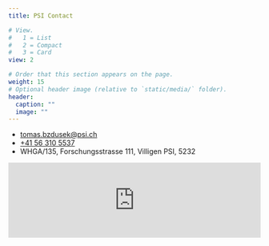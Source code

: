 ```yaml
---
title: PSI Contact

# View.
#   1 = List
#   2 = Compact
#   3 = Card
view: 2

# Order that this section appears on the page.
weight: 15
# Optional header image (relative to `static/media/` folder).
header:
  caption: ""
  image: ""
---
```

  
<ul class=fa-ul line-height: 45px>
  <li margin: 200px 0;><i class="fa-li fas fa-envelope fa-2x" aria-hidden=true></i>
    <span id=person-email><a href=mailto:tomas.bzdusek@psi.ch>tomas.bzdusek@psi.ch</a></span></li>
  <li margin: 10px 0;><i class="fa-li fas fa-phone fa-2x" aria-hidden=true></i>
    <span id=person-telephone><a href=tel:+41%2056%20310%205537>+41 56 310 5537</a></span></li>
  <li margin: 10px 0;><i class="fa-li fas fa-map-marker fa-2x" aria-hidden=true></i>
    <span id=person-address>WHGA/135, Forschungsstrasse 111, Villigen PSI, 5232</span></li>
<!--  <li><i class="fa-li fas fa-clock fa-2x" aria-hidden=true></i>
    <span>9:00 to 17:30 Monday to Friday</span></li>
  <li><i class="fa-li fas fa-calendar-check fa-2x" aria-hidden=true></i>
    <a href=https://tomasbzdusek.youcanbook.me/ target=_blank rel=noopener>Book an appointment</a></li> -->
</ul>

<!--
<div class=d-none><input id=map-provider value=mapnik>
<input id=map-lat value=47.538174>
<input id=map-lng value=8.223112>
<input id=map-dir value="Y36 J34, Winterthurerstrasse 190, Zürich, 8057">
<input id=map-zoom value=15>
<input id=map-api-key value></div><div id=map></div>
-->


<iframe width="100% height="400" frameborder="0" scrolling="no" marginheight="0" marginwidth="0" src="https://www.openstreetmap.org/export/embed.html?bbox=8.220721185207369%2C47.5373694657818%2C8.224605023860933%2C47.53901001039624&amp;layer=mapnik" style="border: 0px solid black"></iframe><br/> 
<!-- <small><a href="https://www.openstreetmap.org/#map=19/47.53819/8.22266">View Larger Map</a></small> -->



<!--
<div class=d-none><input id=map-provider value=mapnik>
<input id=map-lat value=47.538174>
<input id=map-lng value=8.223112>
<input id=map-dir value="WHGA, 5232 Villigen">
<input id=map-zoom value=15>
<input id=map-api-key value></div>
<div id=map></div>
-->
